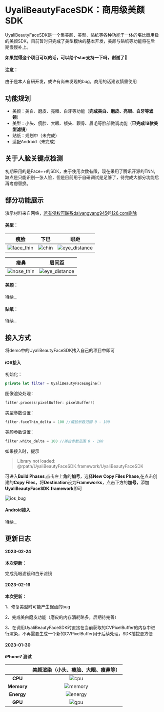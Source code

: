 # UyaliBeautyFaceSDK：商用级美颜SDK

UyaliBeautyFaceSDK是一个集美颜、美型、贴纸等各种功能于一体的堪比商用级的美颜SDK，目前暂时只完成了美型模块的基本开发，美颜与贴纸等功能将在后期慢慢补上。

**如果觉得这个项目可以的话，可以给个star支持一下吗，谢谢了**🙏

#### 注意：

由于是本人自研开发，或许有尚未发现的bug，商用的话建议慎重使用

## 功能规划

- 美颜：美白、磨皮、亮眼、白牙等功能（**完成美白、磨皮、亮眼、白牙等滤镜**）
- 美型：小头、瘦脸、大眼、额头、颧骨、眉毛等脸部微调功能（**已完成19款美型滤镜**）
- 贴纸：规划中（未完成）
- 适配Android（未完成）

## 关于人脸关键点检测

初期采用的是Face++的SDK，由于使用次数有限，现在采用了腾讯开源的TNN，缺点是只能识别一张人脸，但是目前用于自研调试是足够了，待完成大部分功能后再考虑替换。

## 部分功能展示

演示材料来自网络，若有侵权可联系daiyangyang945@126.com删除

#### 美型：

|                             瘦脸                             |                             下巴                             |                             眼距                             |
| :----------------------------------------------------------: | :----------------------------------------------------------: | :----------------------------------------------------------: |
| ![face_thin](https://github.com/daiyangyang945/UyaliBeautyFaceSDK/blob/main/gif/face_thin.gif) | ![chin](https://github.com/daiyangyang945/UyaliBeautyFaceSDK/blob/main/gif/chin.gif) | ![eye_distance](https://github.com/daiyangyang945/UyaliBeautyFaceSDK/blob/main/gif/eye_distance.gif) |

|                             瘦鼻                             |                            眉间距                            |
| :----------------------------------------------------------: | :----------------------------------------------------------: |
| ![nose_thin](https://github.com/daiyangyang945/UyaliBeautyFaceSDK/blob/main/gif/nose_thin.gif) | ![eye_distance](https://github.com/daiyangyang945/UyaliBeautyFaceSDK/blob/main/gif/eyebrow_distance.gif) |

#### 美颜：

待续...

#### 贴纸：

待续...

## 接入方式

将demo中的UyaliBeautyFaceSDK拷入自己的项目中即可

#### iOS接入

初始化：

```swift
private let filter = UyaliBeautyFaceEngine()
```

图像渲染处理：

```swift
filter.process(pixelBuffer: pixelBuffer!)
```

美型参数设置：

```swift
filter.faceThin_delta = 100 //瘦脸参数范围 0 - 100
```

美颜参数设置：

```swift
filter.white_delta = 100 //美白参数范围 0 - 100
```

如果接入时，提示

> Library not loaded: @rpath/UyaliBeautyFaceSDK.framework/UyaliBeautyFaceSDK

可进入**Build Phases**,点击左上角的**加号**，选择**New Copy Files Phase**,在点击创建的**Copy Files**，将**Destination**设为**Frameworks**，点击下方的**加号**，添加**UyaliBeautyFaceSDK.framework**即可

![ios_bug](https://github.com/daiyangyang945/UyaliBeautyFaceSDK/blob/main/screenshot/ios_bug.png)

#### Android接入

待续...

## 更新日志

#### 2023-02-24

**本次更新：**

完成亮眼滤镜和白牙滤镜



#### 2023-02-16

**本次更新：**

1、修复美型时可能产生锯齿的bug

2、完成美白磨皮功能（磨皮的内存消耗略多，后期待完善）

3、在调用UyaliBeautyFaceSDK时直接在当前获取的CVPixelBuffer的内存中进行渲染，不再需要生成一个新的CVPixelBuffer用于后续处理，SDK插拔更方便



#### 2023-01-30

**iPhone7 测试** 

|            |             美颜渲染（小头、瘦脸、大眼、瘦鼻等）             |
| :--------: | :----------------------------------------------------------: |
|  **CPU**   | ![cpu](https://github.com/daiyangyang945/UyaliBeautyFaceSDK/blob/main/screenshot/cpu.png) |
| **Memory** | ![memory](https://github.com/daiyangyang945/UyaliBeautyFaceSDK/blob/main/screenshot/memory.png) |
| **Energy** | ![energy](https://github.com/daiyangyang945/UyaliBeautyFaceSDK/blob/main/screenshot/energy.png) |
|  **GPU**   | ![gpu](https://github.com/daiyangyang945/UyaliBeautyFaceSDK/blob/main/screenshot/gpu.png) |

